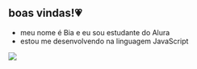 ## boas vindas!💗

- meu nome é Bia e eu sou estudante do Alura
- estou me desenvolvendo na linguagem JavaScript

![](https://media.tenor.com/d4sG_BgyH1cAAAAi/maxwell-cat.gif)
